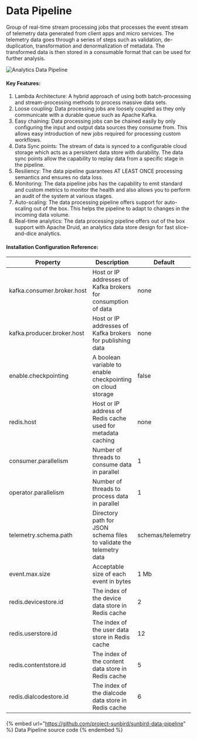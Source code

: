 # Data Pipeline

Group of real-time stream processing jobs that processes the event stream of telemetry data generated from client apps and micro services. The telemetry data goes through a series of steps such as validation, de-duplication, transformation and denormalization of metadata. The transformed data is then stored in a consumable format that can be used for further analysis.

![Analytics Data Pipeline](../../.gitbook/assets/DataPipeline\_Component.png)

#### Key Features:

1. Lambda Architecture: A hybrid approach of using both batch-processing and stream-processing methods to process massive data sets.
2. Loose coupling: Data processing jobs are loosely coupled as they only communicate with a durable queue such as Apache Kafka.
3. Easy chaining: Data processing jobs can be chained easily by only configuring the input and output data sources they consume from. This allows easy introduction of new jobs required for processing custom workflows.
4. Data Sync points: The stream of data is synced to a configurable cloud storage which acts as a persistent data store with durability. The data sync points allow the capability to replay data from a specific stage in the pipeline.
5. Resiliency: The data pipeline guarantees AT LEAST ONCE processing semantics and ensures no data loss.
6. Monitoring: The data pipeline jobs has the capability to emit standard and custom metrics to monitor the health and also allows you to perform an audit of the system at various stages.
7. Auto-scaling: The data processing pipeline offers support for auto-scaling out of the box. This helps the pipeline to adapt to changes in the incoming data volume.
8. Real-time analytics: The data processing pipeline offers out of the box support with Apache Druid, an analytics data store design for fast slice-and-dice analytics.

#### Installation Configuration Reference:

| Property                   | Description                                                         | Default           |
| -------------------------- | ------------------------------------------------------------------- | ----------------- |
| kafka.consumer.broker.host | Host or IP addresses of Kafka brokers for consumption of data       | none              |
| kafka.producer.broker.host | Host or IP addresses of Kafka brokers for publishing data           | none              |
| enable.checkpointing       | A boolean variable to enable checkpointing on cloud storage         | false             |
| redis.host                 | Host or IP address of Redis cache used for metadata caching         | none              |
| consumer.parallelism       | Number of threads to consume data in parallel                       | 1                 |
| operator.parallelism       | Number of threads to process data in parallel                       | 1                 |
| telemetry.schema.path      | Directory path for JSON schema files to validate the telemetry data | schemas/telemetry |
| event.max.size             | Acceptable size of each event in bytes                              | 1 Mb              |
| redis.devicestore.id       | The index of the device data store in Redis cache                   | 2                 |
| redis.userstore.id         | The index of the user data store in Redis cache                     | 12                |
| redis.contentstore.id      | The index of the content data store in Redis cache                  | 5                 |
| redis.dialcodestore.id     | The index of the dialcode data store in Redis cache                 | 6                 |

#### &#x20;

{% embed url="https://github.com/project-sunbird/sunbird-data-pipeline" %}
Data Pipeline source code
{% endembed %}











